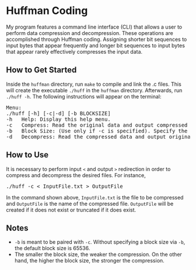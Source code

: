 # Huffman Coding
My program features a command line interface (CLI) that allows a user to perform data compression and decompression. These operations are accomplished through Huffman coding. Assigning shorter bit sequences to input bytes that appear frequently and longer bit sequences to input bytes that appear rarely effectively compresses the input data.

## How to Get Started
Inside the `huffman` directory, run `make` to compile and link the .c files. This will create the executable `./huff` in the `huffman` directory. Afterwards, run `./huff -h`. The following instructions will appear on the terminal:
<pre>
Menu:
./huff [-h] [-c|-d] [-b BLOCKSIZE]
-h   Help: Display this help menu.
-c   Compress: Read the original data and output compressed data.
-b   Block Size: (Use only if -c is specified). Specify the block size in bytes ([1024, 65536]).
-d   Decompress: Read the compressed data and output original data.
</pre>

## How to Use
It is necessary to perform input `<` and output `>` redirection in order to compress and decompress the desired files. For instance,
<pre>
./huff -c < InputFile.txt > OutputFile
</pre>
In the command shown above, `InputFile.txt` is the file to be compressed and `OutputFile` is the name of the compressed file. `OutputFile` will be created if it does not exist or truncated if it does exist.

## Notes
* `-b` is meant to be paired with `-c`. Without specifying a block size via `-b`, the default block size is 65536.
* The smaller the block size, the weaker the compression. On the other hand, the higher the block size, the stronger the compression.
